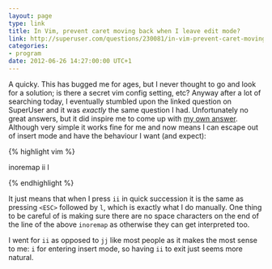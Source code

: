 ```yaml
---
layout: page
type: link
title: In Vim, prevent caret moving back when I leave edit mode?
link: http://superuser.com/questions/230081/in-vim-prevent-caret-moving-back-when-i-leave-edit-mode
categories: 
- program
date: 2012-06-26 14:27:00:00 UTC+1
---
```

A quicky. This has bugged me for ages, but I never thought to go and look for a solution; is there a secret vim config setting, etc? Anyway after a lot of searching today, I eventually stumbled upon the linked question on SuperUser and it was *exactly* the same question I had. Unfortunately no great answers, but it did inspire me to come up with [my own answer](http://superuser.com/a/441719/76332). Although very simple it works fine for me and now means I can escape out of insert mode and have the behaviour I want (and expect):

{% highlight vim %}

inoremap ii <ESC>l

{% endhighlight %}

It just means that when I press `ii` in quick succession it is the same as pressing `<ESC>` followed by `l`, which is exactly what I do manually. One thing to be careful of is making sure there are no space characters on the end of the line of the above `inoremap` as otherwise they can get interpreted too. 

I went for `ii` as opposed to `jj` like most people as it makes the most sense to me: `i` for entering insert mode, so having `ii` to exit just seems more natural.
